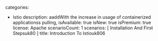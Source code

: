 categories:
  - Istio
description:
  aaddWith the increase in usage of containerized applicationss pulling,
isAvailable: true
isNew: true
isPremium: true
license: Apache
scenarioCount: 1
scenarios: [
  Installation And First Stepsuk80
]
title: Introduction To Istiouk806

